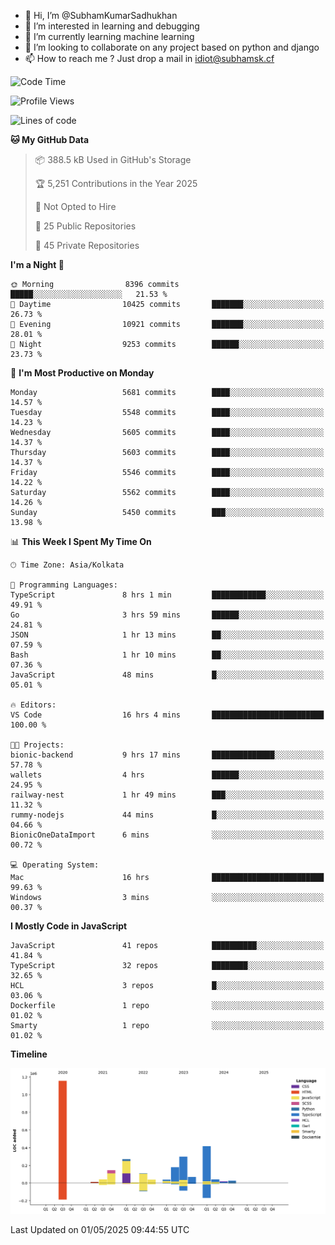 - 👋 Hi, I’m @SubhamKumarSadhukhan
- 👀 I’m interested in learning and debugging
- 🌱 I’m currently learning machine learning
- 💞️ I’m looking to collaborate on any project based on python and django
- 📫 How to reach me ?
      Just drop a mail in idiot@subhamsk.cf

<!---
SubhamKumarSadhukhan/SubhamKumarSadhukhan is a ✨ special ✨ repository because its `README.md` (this file) appears on your GitHub profile.
You can click the Preview link to take a look at your changes.
--->


<!--START_SECTION:waka-->
![Code Time](http://img.shields.io/badge/Code%20Time-2%2C855%20hrs%207%20mins-blue)

![Profile Views](http://img.shields.io/badge/Profile%20Views-0-blue)

![Lines of code](https://img.shields.io/badge/From%20Hello%20World%20I%27ve%20Written-2.9%20million%20lines%20of%20code-blue)

**🐱 My GitHub Data** 

> 📦 388.5 kB Used in GitHub's Storage 
 > 
> 🏆 5,251 Contributions in the Year 2025
 > 
> 🚫 Not Opted to Hire
 > 
> 📜 25 Public Repositories 
 > 
> 🔑 45 Private Repositories 
 > 
**I'm a Night 🦉** 

```text
🌞 Morning                8396 commits        █████░░░░░░░░░░░░░░░░░░░░   21.53 % 
🌆 Daytime                10425 commits       ███████░░░░░░░░░░░░░░░░░░   26.73 % 
🌃 Evening                10921 commits       ███████░░░░░░░░░░░░░░░░░░   28.01 % 
🌙 Night                  9253 commits        ██████░░░░░░░░░░░░░░░░░░░   23.73 % 
```
📅 **I'm Most Productive on Monday** 

```text
Monday                   5681 commits        ████░░░░░░░░░░░░░░░░░░░░░   14.57 % 
Tuesday                  5548 commits        ████░░░░░░░░░░░░░░░░░░░░░   14.23 % 
Wednesday                5605 commits        ████░░░░░░░░░░░░░░░░░░░░░   14.37 % 
Thursday                 5603 commits        ████░░░░░░░░░░░░░░░░░░░░░   14.37 % 
Friday                   5546 commits        ████░░░░░░░░░░░░░░░░░░░░░   14.22 % 
Saturday                 5562 commits        ████░░░░░░░░░░░░░░░░░░░░░   14.26 % 
Sunday                   5450 commits        ███░░░░░░░░░░░░░░░░░░░░░░   13.98 % 
```


📊 **This Week I Spent My Time On** 

```text
🕑︎ Time Zone: Asia/Kolkata

💬 Programming Languages: 
TypeScript               8 hrs 1 min         ████████████░░░░░░░░░░░░░   49.91 % 
Go                       3 hrs 59 mins       ██████░░░░░░░░░░░░░░░░░░░   24.81 % 
JSON                     1 hr 13 mins        ██░░░░░░░░░░░░░░░░░░░░░░░   07.59 % 
Bash                     1 hr 10 mins        ██░░░░░░░░░░░░░░░░░░░░░░░   07.36 % 
JavaScript               48 mins             █░░░░░░░░░░░░░░░░░░░░░░░░   05.01 % 

🔥 Editors: 
VS Code                  16 hrs 4 mins       █████████████████████████   100.00 % 

🐱‍💻 Projects: 
bionic-backend           9 hrs 17 mins       ██████████████░░░░░░░░░░░   57.78 % 
wallets                  4 hrs               ██████░░░░░░░░░░░░░░░░░░░   24.95 % 
railway-nest             1 hr 49 mins        ███░░░░░░░░░░░░░░░░░░░░░░   11.32 % 
rummy-nodejs             44 mins             █░░░░░░░░░░░░░░░░░░░░░░░░   04.66 % 
BionicOneDataImport      6 mins              ░░░░░░░░░░░░░░░░░░░░░░░░░   00.72 % 

💻 Operating System: 
Mac                      16 hrs              █████████████████████████   99.63 % 
Windows                  3 mins              ░░░░░░░░░░░░░░░░░░░░░░░░░   00.37 % 
```

**I Mostly Code in JavaScript** 

```text
JavaScript               41 repos            ██████████░░░░░░░░░░░░░░░   41.84 % 
TypeScript               32 repos            ████████░░░░░░░░░░░░░░░░░   32.65 % 
HCL                      3 repos             █░░░░░░░░░░░░░░░░░░░░░░░░   03.06 % 
Dockerfile               1 repo              ░░░░░░░░░░░░░░░░░░░░░░░░░   01.02 % 
Smarty                   1 repo              ░░░░░░░░░░░░░░░░░░░░░░░░░   01.02 % 
```



**Timeline**

![Lines of Code chart](https://raw.githubusercontent.com/SubhamKumarSadhukhan/SubhamKumarSadhukhan/main/assets/bar_graph.png)


 Last Updated on 01/05/2025 09:44:55 UTC
<!--END_SECTION:waka-->
